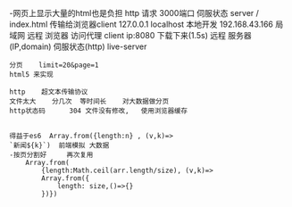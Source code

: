 -网页上显示大量的html也是负担
http 请求 3000端口  伺服状态    server
/   index.html  传输给浏览器client
    127.0.0.1   localhost   本地开发
    192.168.43.166   局域网 远程
    浏览器  访问代理    client  ip:8080     下载下来(1.5s)
    远程    服务器(IP,domain)   伺服状态(http)    live-server 



    分页    limit=20&page=1   
    html5 来实现

    http    超文本传输协议  
    文件太大    分几次  等时间长    对大数据做分页
    http状态码      304 文件没有修改,   使用浏览器缓存


    得益于es6  Array.from({length:n} , (v,k)=>
    `新闻${k}`)  前端模拟 大数据
    -按页分割好     再次复用    
        Array.from(
            {length:Math.ceil(arr.length/size), (v,k)=>
            Array.from({
                length: size,()=>{}
            })})
